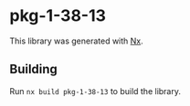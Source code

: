 # pkg-1-38-13

This library was generated with [Nx](https://nx.dev).

## Building

Run `nx build pkg-1-38-13` to build the library.
